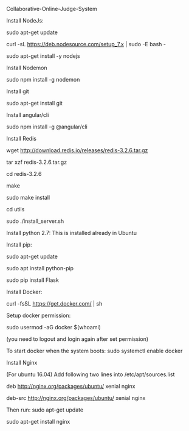 Collaborative-Online-Judge-System 

Install NodeJs:

sudo apt-get update

curl -sL https://deb.nodesource.com/setup_7.x | sudo -E bash -

sudo apt-get install -y nodejs

Install Nodemon

sudo npm install -g nodemon

Install git

sudo apt-get install git

Install angular/cli

sudo npm install -g @angular/cli

Install Redis

wget http://download.redis.io/releases/redis-3.2.6.tar.gz

tar xzf redis-3.2.6.tar.gz

cd redis-3.2.6

make

sudo make install

cd utils

sudo ./install_server.sh

Install python 2.7: This is installed already in Ubuntu

Install pip:

sudo apt-get update

sudo apt install python-pip

sudo pip install Flask

Install Docker:

curl -fsSL https://get.docker.com/ | sh

Setup docker permission:

sudo usermod -aG docker $(whoami)

(you need to logout and login again after set permission)

To start docker when the system boots: sudo systemctl enable docker

Install Nginx

(For ubuntu 16.04) Add following two lines into /etc/apt/sources.list

deb http://nginx.org/packages/ubuntu/ xenial nginx

deb-src http://nginx.org/packages/ubuntu/ xenial nginx

Then run:
sudo apt-get update

sudo apt-get install nginx
 
